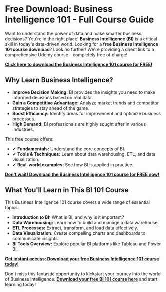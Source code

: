 # Free Download: Business Intelligence 101 - Full Course Guide

Want to understand the power of data and make smarter business decisions? You're in the right place! **Business Intelligence (BI)** is a critical skill in today's data-driven world. Looking for a **free Business Intelligence 101 course download**? Look no further! We're providing a direct link to a comprehensive Udemy course – completely free of charge!

[**Click here to download the Business Intelligence 101 course for FREE!**](https://udemywork.com/business-intelligence-101)

## Why Learn Business Intelligence?

*   **Improve Decision Making:** BI provides the insights you need to make informed decisions based on real data.
*   **Gain a Competitive Advantage:** Analyze market trends and competitor strategies to stay ahead of the game.
*   **Boost Efficiency:** Identify areas for improvement and optimize business processes.
*   **High Demand:** BI professionals are highly sought after in various industries.

This free course offers:

*   ✔ **Fundamentals:** Understand the core concepts of BI.
*   ✔ **Tools & Techniques:** Learn about data warehousing, ETL, and data visualization.
*   ✔ **Real-world examples:** See how BI is applied in practice.

[**Don't wait! Download the Business Intelligence 101 course for FREE now!**](https://udemywork.com/business-intelligence-101)

## What You'll Learn in This BI 101 Course

This Business Intelligence 101 course covers a wide range of essential topics:

*   **Introduction to BI:** What is BI, and why is it important?
*   **Data Warehousing:** Learn how to build and manage a data warehouse.
*   **ETL Processes:** Extract, transform, and load data effectively.
*   **Data Visualization:** Create compelling charts and dashboards to communicate insights.
*   **BI Tools Overview:** Explore popular BI platforms like Tableau and Power BI.

[**Get instant access: Download your free Business Intelligence 101 course today!**](https://udemywork.com/business-intelligence-101)

Don't miss this fantastic opportunity to kickstart your journey into the world of Business Intelligence. **[Download your free BI 101 course here](https://udemywork.com/business-intelligence-101)** and start learning today!
